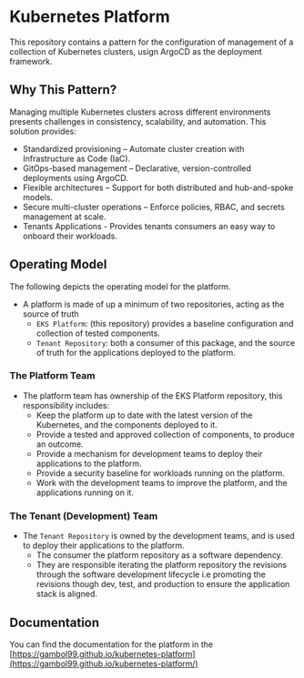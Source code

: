 # Kubernetes Platform

This repository contains a pattern for the configuration of management of a collection of Kubernetes clusters, usign ArgoCD as the deployment framework.

## Why This Pattern?

Managing multiple Kubernetes clusters across different environments presents challenges in consistency, scalability, and automation. This solution provides:

- Standardized provisioning – Automate cluster creation with Infrastructure as Code (IaC).
- GitOps-based management – Declarative, version-controlled deployments using ArgoCD.
- Flexible architectures – Support for both distributed and hub-and-spoke models.
- Secure multi-cluster operations – Enforce policies, RBAC, and secrets management at scale.
- Tenants Applications - Provides tenants consumers an easy way to onboard their workloads.

## Operating Model

The following depicts the operating model for the platform.

- A platform is made of up a minimum of two repositories, acting as the source of truth
  - `EKS Platform`: (this repository) provides a baseline configuration and collection of tested components.
  - `Tenant Repository`: both a consumer of this package, and the source of truth for the applications deployed to the platform.

### The Platform Team

- The platform team has ownership of the EKS Platform repository, this responsibility includes:
  - Keep the platform up to date with the latest version of the Kubernetes, and the components deployed to it.
  - Provide a tested and approved collection of components, to produce an outcome.
  - Provide a mechanism for development teams to deploy their applications to the platform.
  - Provide a security baseline for workloads running on the platform.
  - Work with the development teams to improve the platform, and the applications running on it.

### The Tenant (Development) Team

- The `Tenant Repository` is owned by the development teams, and is used to deploy their applications to the platform.
  - The consumer the platform repository as a software dependency.
  - They are responsible iterating the platform repository the revisions through the software development lifecycle i.e promoting the revisions though dev, test, and production to ensure the application stack is aligned.

## Documentation

You can find the documentation for the platform in the [https://gambol99.github.io/kubernetes-platform](https://gambol99.github.io/kubernetes-platform/)
